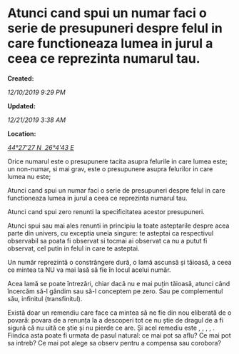 Atunci cand spui un numar faci o serie de presupuneri despre felul in care functioneaza lumea in jurul a ceea ce reprezinta numarul tau.
========================================================================================================================================

**Created:**

_12/10/2019 9:29 PM_

**Updated:**

_12/21/2019 3:38 AM_

**Location:**

[_44°27'27 N  26°4'43 E_](http://maps.google.com/maps?z=6&q=44.457593,26.078589)

  

  

Orice numarul este o presupunere tacita asupra felurile in care lumea este; un non-numar, si mai grav, este o presupunere asupra felurilor in care lumea nu este;

  

Atunci cand spui un numar faci o serie de presupuneri despre felul in care functioneaza lumea in jurul a ceea ce reprezinta numarul tau.

Atunci cand spui zero renunti la specificitatea acestor presupuneri.

Atunci spui <zero> sau mai ales <null> renunti in principiu la toate asteptarile despre acea parte din univers, cu exceptia uneia singure: te asteptai ca respectivul observabil sa poata fi observat si tocmai ai observat ca nu a putut fi observat, cel putin in felul in care te asteptai.

  

  

Un număr reprezintă o constrângere dură, o lamă ascunsă și tăioasă, a ceea ce mintea ta NU va mai lasă să fie în locul acelui număr.

Acea lamă se poate întrezări, chiar dacă nu e mai puțin tăioasă, atunci când încercăm să-l gândim sau să-l conceptem pe zero. Sau pe complementul său, infinitul (transfinitul).

Există doar un remendiu care face ca mintea să ne fie din nou eliberată de o povară: povara de a renunța la a descoperi tot ce nu știe de dragul de a fi sigură că nu uită ce știe și nu pierde ce are. Și acel remediu este <nu stiu>, <nu am>, <null>, <nu se poate afla inca>, <nu e disponibil>. Fiindca asta poate fi urmata de pasul natural: ce mai pot sa aflu? Ce mai pot sa intreb? Ce mai pot alege sa observ pentru a compensa sau corobora?